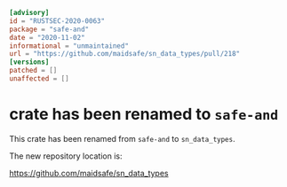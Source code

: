 ```toml
[advisory]
id = "RUSTSEC-2020-0063"
package = "safe-and"
date = "2020-11-02"
informational = "unmaintained"
url = "https://github.com/maidsafe/sn_data_types/pull/218"
[versions]
patched = []
unaffected = []
```

# crate has been renamed to `safe-and`

This crate has been renamed from `safe-and` to `sn_data_types`.

The new repository location is:

<https://github.com/maidsafe/sn_data_types>
